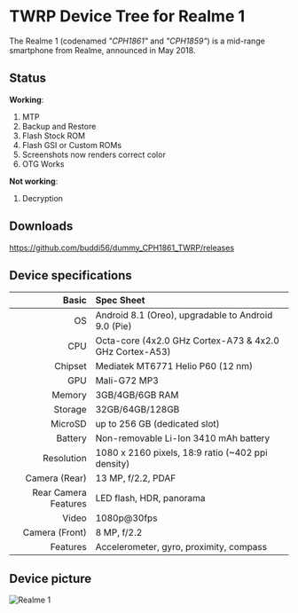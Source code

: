TWRP Device Tree for Realme 1
===========================================

The Realme 1 (codenamed _"CPH1861"_ and _"CPH1859"_) is a mid-range smartphone from Realme, announced in May 2018.

## Status

**Working**:

1. MTP
2. Backup and Restore
3. Flash Stock ROM
4. Flash GSI or Custom ROMs
5. Screenshots now renders correct color
6. OTG Works

**Not working**:

1. Decryption

## Downloads

https://github.com/buddi56/dummy_CPH1861_TWRP/releases

## Device specifications

Basic   | Spec Sheet
-------:|:-------------------------
OS	| Android 8.1 (Oreo), upgradable to Android 9.0 (Pie)	
CPU     | Octa-core (4x2.0 GHz Cortex-A73 & 4x2.0 GHz Cortex-A53)
Chipset | Mediatek MT6771 Helio P60 (12 nm)
GPU     | Mali-G72 MP3
Memory  | 3GB/4GB/6GB RAM
Storage | 32GB/64GB/128GB
MicroSD | up to 256 GB (dedicated slot)
Battery | Non-removable Li-Ion 3410 mAh battery
Resolution | 1080 x 2160 pixels, 18:9 ratio (~402 ppi density)
Camera (Rear)  | 13 MP, f/2.2, PDAF
Rear Camera Features | LED flash, HDR, panorama
Video	| 1080p@30fps	
Camera (Front)  | 8 MP, f/2.2
Features| Accelerometer, gyro, proximity, compass	

## Device picture

![Realme 1](https://images-na.ssl-images-amazon.com/images/I/61lb8GlUZ6L._SL1000_.jpg "Realme 1")



